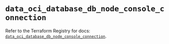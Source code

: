# `data_oci_database_db_node_console_connection`

Refer to the Terraform Registry for docs: [`data_oci_database_db_node_console_connection`](https://registry.terraform.io/providers/oracle/oci/7.19.0/docs/data-sources/database_db_node_console_connection).
